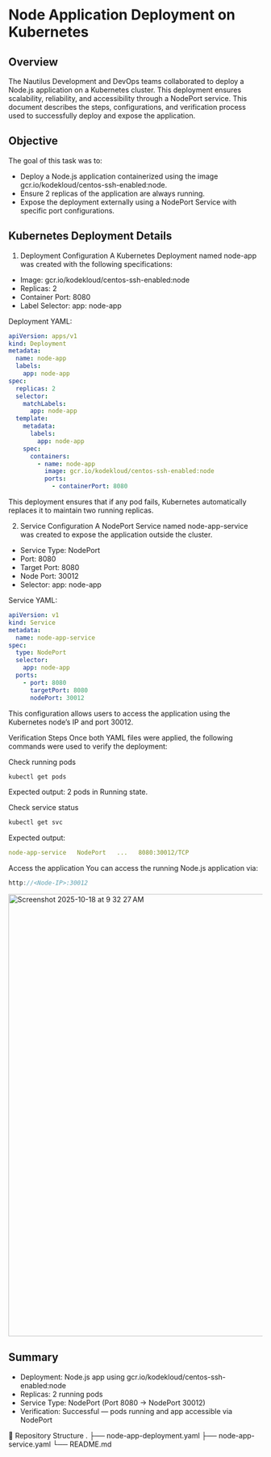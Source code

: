 # Node Application Deployment on Kubernetes

## Overview

The Nautilus Development and DevOps teams collaborated to deploy a Node.js application on a Kubernetes cluster. 
This deployment ensures scalability, reliability, and accessibility through a NodePort service.
This document describes the steps, configurations, and verification process used to successfully deploy and expose the application.

## Objective
The goal of this task was to:
 - Deploy a Node.js application containerized using the image gcr.io/kodekloud/centos-ssh-enabled:node.
 - Ensure 2 replicas of the application are always running.
 - Expose the deployment externally using a NodePort Service with specific port configurations.

## Kubernetes Deployment Details
1. Deployment Configuration
A Kubernetes Deployment named node-app was created with the following specifications:
 - Image: gcr.io/kodekloud/centos-ssh-enabled:node
 - Replicas: 2
 - Container Port: 8080
 - Label Selector: app: node-app

Deployment YAML:
```yaml
apiVersion: apps/v1
kind: Deployment
metadata:
  name: node-app
  labels:
    app: node-app
spec:
  replicas: 2
  selector:
    matchLabels:
      app: node-app
  template:
    metadata:
      labels:
        app: node-app
    spec:
      containers:
        - name: node-app
          image: gcr.io/kodekloud/centos-ssh-enabled:node
          ports:
            - containerPort: 8080
```
This deployment ensures that if any pod fails, Kubernetes automatically replaces it to maintain two running replicas.

2. Service Configuration
A NodePort Service named node-app-service was created to expose the application outside the cluster.
 - Service Type: NodePort
 - Port: 8080
 - Target Port: 8080
 - Node Port: 30012
 - Selector: app: node-app

Service YAML:
```yaml
apiVersion: v1
kind: Service
metadata:
  name: node-app-service
spec:
  type: NodePort
  selector:
    app: node-app
  ports:
    - port: 8080
      targetPort: 8080
      nodePort: 30012
```
This configuration allows users to access the application using the Kubernetes node’s IP and port 30012.

Verification Steps
Once both YAML files were applied, the following commands were used to verify the deployment:

Check running pods
```bash
kubectl get pods
```

Expected output: 2 pods in Running state.

Check service status
```bash
kubectl get svc
```

Expected output:
```yaml
node-app-service   NodePort   ...   8080:30012/TCP
```
Access the application
You can access the running Node.js application via:
```cpp
http://<Node-IP>:30012
```

<img width="1700" height="875" alt="Screenshot 2025-10-18 at 9 32 27 AM" src="https://github.com/user-attachments/assets/723c6f24-b344-4865-8aa4-8cb89954ae98" />

## Summary
 - Deployment: Node.js app using gcr.io/kodekloud/centos-ssh-enabled:node
 - Replicas: 2 running pods
 - Service Type: NodePort (Port 8080 → NodePort 30012)
 - Verification: Successful — pods running and app accessible via NodePort

📂 Repository Structure
.
├── node-app-deployment.yaml
├── node-app-service.yaml
└── README.md

